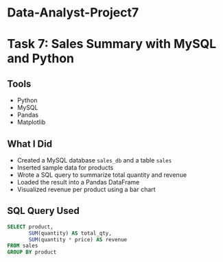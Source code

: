 # Data-Analyst-Project7

# Task 7: Sales Summary with MySQL and Python

## Tools
- Python
- MySQL
- Pandas
- Matplotlib

## What I Did
- Created a MySQL database `sales_db` and a table `sales`
- Inserted sample data for products
- Wrote a SQL query to summarize total quantity and revenue
- Loaded the result into a Pandas DataFrame
- Visualized revenue per product using a bar chart

## SQL Query Used
```sql
SELECT product, 
       SUM(quantity) AS total_qty,
       SUM(quantity * price) AS revenue
FROM sales
GROUP BY product
